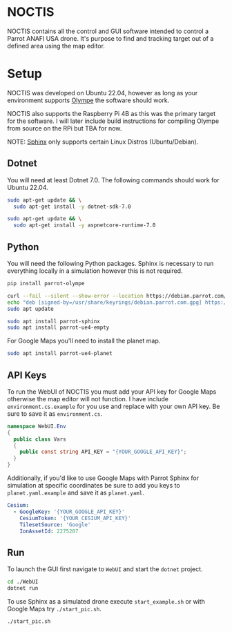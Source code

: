 # NOCTIS
NOCTIS contains all the control and GUI software intended to control a Parrot ANAFI USA drone. It's purpose to find and tracking target out of a defined area using the map editor.

# Setup
NOCTIS was developed on Ubuntu 22.04, however as long as your environment supports [Olympe](https://developer.parrot.com/docs/olympe/index.html) the software should work.

NOCTIS also supports the Raspberry Pi 4B as this was the primary target for the software. I will later include build instructions for compiling Olympe from source on the RPi but TBA for now.

NOTE: [Sphinx](https://developer.parrot.com/docs/sphinx/index.html) only supports certain Linux Distros (Ubuntu/Debian).

## Dotnet
You will need at least Dotnet 7.0. The following commands should work for Ubuntu 22.04.
```bash
sudo apt-get update && \
  sudo apt-get install -y dotnet-sdk-7.0

sudo apt-get update && \
  sudo apt-get install -y aspnetcore-runtime-7.0
```

## Python
You will need the following Python packages. Sphinx is necessary to run everything locally in a simulation however this is not required.
```bash
pip install parrot-olympe

curl --fail --silent --show-error --location https://debian.parrot.com/gpg | gpg --dearmor | sudo tee /usr/share/keyrings/debian.parrot.com.gpg > /dev/null
echo "deb [signed-by=/usr/share/keyrings/debian.parrot.com.gpg] https://debian.parrot.com/ $(lsb_release -cs) main generic" | sudo tee /etc/apt/sources.list.d/debian.parrot.com.list
sudo apt update

sudo apt install parrot-sphinx
sudo apt install parrot-ue4-empty
```
For Google Maps you'll need to install the planet map.
```bash
sudo apt install parrot-ue4-planet
```

## API Keys
To run the WebUI of NOCTIS you must add your API key for Google Maps otherwise the map editor will not function. I have include `environment.cs.example` for you use and replace with your own API key. Be sure to save it as `environment.cs`.
```C#
namespace WebUI.Env
{
  public class Vars
  {
    public const string API_KEY = "{YOUR_GOOGLE_API_KEY}";
  }
}
```
Additionally, if you'd like to use Google Maps with Parrot Sphinx for simulation at specific coordinates be sure to add you keys to `planet.yaml.example` and save it as `planet.yaml`.
```yaml
Cesium:
  - GoogleKey: '{YOUR_GOOGLE_API_KEY}'
    CesiumToken: '{YOUR_CESIUM_API_KEY}'
    TilesetSource: 'Google'
    IonAssetId: 2275207
```

## Run
To launch the GUI first navigate to `WebUI` and start the `dotnet` project.
```bash
cd ./WebUI
dotnet run
```

To use Sphinx as a simulated drone execute `start_example.sh` or with Google Maps try `./start_pic.sh`.
```bash
./start_pic.sh
```
